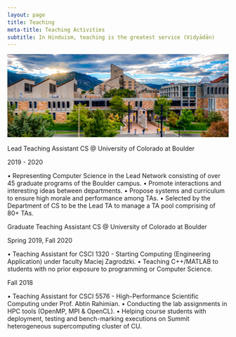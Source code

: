 ```yaml
---
layout: page
title: Teaching
meta-title: Teaching Activities
subtitle: In Hinduism, teaching is the greatest service (Vidyādān)
---
```


![Engineering @ CU - Boulder](img/cu_eng.png)

Lead Teaching Assistant
CS @ University of Colorado at Boulder

2019 - 2020

• Representing Computer Science in the Lead Network consisting of over 45 graduate programs of the Boulder campus.
• Promote interactions and interesting ideas between departments.
• Propose systems and curriculum to ensure high morale and performance among TAs.
• Selected by the Department of CS to be the Lead TA to manage a TA pool comprising of 80+ TAs.

Graduate Teaching Assistant
CS @ University of Colorado at Boulder

Spring 2019, Fall 2020

• Teaching Assistant for CSCI 1320 - Starting Computing (Engineering Application) under faculty Maciej Zagrodzki.
• Teaching C++/MATLAB to students with no prior exposure to programming or Computer Science.

Fall 2018

• Teaching Assistant for CSCI 5576 - High-Performance Scientific Computing under Prof. Abtin Rahimian.
• Conducting the lab assignments in HPC tools (OpenMP, MPI & OpenCL).
• Helping course students with deployment, testing and bench-marking executions on Summit heterogeneous supercomputing cluster of CU.
